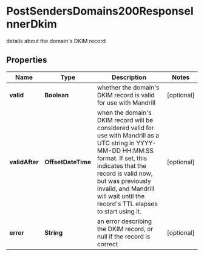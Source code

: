 

# PostSendersDomains200ResponseInnerDkim

details about the domain's DKIM record

## Properties

| Name | Type | Description | Notes |
|------------ | ------------- | ------------- | -------------|
|**valid** | **Boolean** | whether the domain&#39;s DKIM record is valid for use with Mandrill |  [optional] |
|**validAfter** | **OffsetDateTime** | when the domain&#39;s DKIM record will be considered valid for use with Mandrill as a UTC string in YYYY-MM-DD HH:MM:SS format. If set, this indicates that the record is valid now, but was previously invalid, and Mandrill will wait until the record&#39;s TTL elapses to start using it. |  [optional] |
|**error** | **String** | an error describing the DKIM record, or null if the record is correct |  [optional] |



